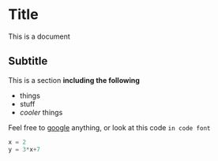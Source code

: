 # Title

This is a document

## Subtitle

This is a section **including the following**

* things
* stuff
* *cooler* things

Feel free to [google](https://www.google.ca) anything, or look at this code `in code font`

```javascript
x = 2
y = 3*x+7
```